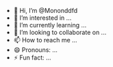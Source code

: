 - 👋 Hi, I’m @Mononddfd
- 👀 I’m interested in ...
- 🌱 I’m currently learning ...
- 💞️ I’m looking to collaborate on ...
- 📫 How to reach me ...
- 😄 Pronouns: ...
- ⚡ Fun fact: ...

<!---
Mononddfd/Mononddfd is a ✨ special ✨ repository because its `README.md` (this file) appears on your GitHub profile.
You can click the Preview link to take a look at your changes.
--->

